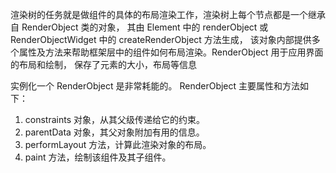渲染树的任务就是做组件的具体的布局渲染工作，渲染树上每个节点都是一个继承自 RenderObject 类的对象，
其由 Element 中的 renderObject 或 RenderObjectWidget 中的 createRenderObject 方法生成，
该对象内部提供多个属性及方法来帮助框架层中的组件如何布局渲染。RenderObject 用于应用界面的布局和绘制，
保存了元素的大小，布局等信息

实例化一个 RenderObject 是非常耗能的。 RenderObject 主要属性和方法如下：

1. constraints 对象，从其父级传递给它的约束。
2. parentData 对象，其父对象附加有用的信息。
3. performLayout 方法，计算此渲染对象的布局。
4. paint 方法，绘制该组件及其子组件。
